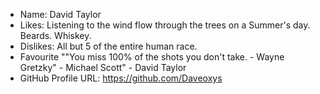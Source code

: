 - Name: David Taylor
- Likes: Listening to the wind flow through the trees on a Summer's day. Beards. Whiskey.
- Dislikes: All but 5 of the entire human race.
- Favourite ""You miss 100% of the shots you don't take. - Wayne Gretzky" - Michael Scott" - David Taylor
- GitHub Profile URL: https://github.com/Daveoxys
